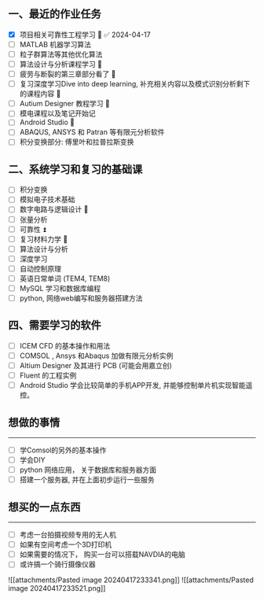 ## 一、最近的作业任务 
- [x] 项目相关可靠性工程学习 🔼 ✅ 2024-04-17
- [ ] MATLAB 机器学习算法
- [ ] 粒子群算法等其他优化算法 
- [ ] 算法设计与分析课程学习 🔼 
- [ ] 疲劳与断裂的第三章部分看了 🔼   
- [ ] 复习深度学习Dive into deep learning, 补充相关内容以及模式识别分析剩下的课程内容 🔼 
- [ ] Autium Designer 教程学习 🔼 
- [ ] 模电课程以及笔记开始记 
- [ ] Android Studio 🔽  
- [ ] ABAQUS, ANSYS 和 Patran 等有限元分析软件 
- [ ] 积分变换部分: 傅里叶和拉普拉斯变换

## 二、系统学习和复习的基础课
- [ ] 积分变换  
- [ ] 模拟电子技术基础 
- [ ] 数字电路与逻辑设计 🔽 
- [ ] 张量分析 
- [ ] 可靠性 ⏫ 
- [ ] 复习材料力学 🔼 
- [ ] 算法设计与分析 
- [ ] 深度学习 
- [ ] 自动控制原理 
- [ ] 英语日常单词 (TEM4, TEM8)
- [ ] MySQL 学习和数据库编程 
- [ ] python, 网络web编写和服务器搭建方法 

## 四、需要学习的软件
- [ ] ICEM CFD 的基本操作和用法 
- [ ] COMSOL , Ansys 和Abaqus 加做有限元分析实例 
- [ ] Altium Designer 及其进行 PCB (可能会用嘉立创)
- [ ] Fluent 的工程实例
- [ ] Android Studio 学会比较简单的手机APP开发, 并能够控制单片机实现智能遥控。

## 想做的事情
--- 
- [ ] 学Comsol的另外的基本操作
- [ ] 学会DIY 
- [ ] python 网络应用， 关于数据库和服务器方面 
- [ ] 搭建一个服务器, 并在上面初步运行一些服务

## 想买的一点东西 
--- 
- [ ] 考虑一台拍摄视频专用的无人机
- [ ] 如果有空间考虑一个3D打印机
- [ ] 如果需要的情况下， 购买一台可以搭载NAVDIA的电脑
- [ ] 或许搞一个骑行摄像仪器

![[attachments/Pasted image 20240417233341.png]]
![[attachments/Pasted image 20240417233521.png]]
